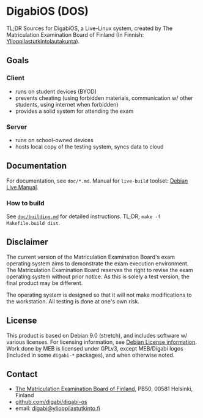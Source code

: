 DigabiOS (DOS)
================================
TL;DR Sources for DigabiOS, a Live-Linux system, created by The 
Matriculation Examination Board of Finland (In Finnish: 
[Ylioppilastutkintolautakunta](http://www.ylioppilastutkinto.fi/)).


## Goals

### Client

 * runs on student devices (BYOD)
 * prevents cheating (using forbidden materials, communication w/ other 
  students, using internet when forbidden)
 * provides a solid system for attending the exam


### Server

 * runs on school-owned devices
 * hosts local copy of the testing system, syncs data to cloud

## Documentation
For documentation, see `doc/*.md`. Manual for `live-build` toolset: 
[Debian Live Manual](http://live.debian.net/manual/3.x/).


### How to build
See [`doc/building.md`](doc/building.md) for detailed instructions. TL;DR; `make -f Makefile.build dist`.


## Disclaimer
The current version of the Matriculation Examination Board's exam 
operating system aims to demonstrate the exam execution environment. 
The Matriculation Examination Board reserves the right to revise the 
exam operating system without prior notice.  As this is solely a test 
version, the final product may be different.

The operating system is designed so that it will not make modifications 
to the workstation. All testing is done at one's own risk.


## License
This product is based on Debian 9.0 (stretch), and includes 
software w/ various licenses. For licensing information, see [Debian 
License information](http://www.debian.org/legal/licenses/). Work done 
by MEB is licensed under GPLv3, except MEB/Digabi logos (included in 
some `digabi-*` packages), and when otherwise noted.


## Contact
 * [The Matriculation Examination Board of Finland](http://www.ylioppilastutkinto.fi/), PB50, 00581 Helsinki, Finland
 * [github.com/digabi/digabi-os](https://github.com/digabi/digabi-os)
 * email: [digabi@ylioppilastutkinto.fi](mailto:digabi@ylioppilastutkinto.fi)
